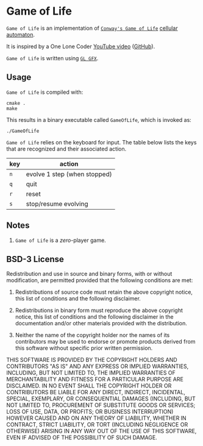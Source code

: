 # Game of Life

`Game of Life` is an implementation of [`Conway's Game of Life`](https://en.wikipedia.org/wiki/Conway's_Game_of_Life) [cellular automaton](https://en.wikipedia.org/wiki/Cellular_automaton).

It is inspired by a One Lone Coder [YouTube video](https://youtu.be/E7CxMHsYzSs) ([GitHub](https://github.com/OneLoneCoder/videos/blob/master/OneLoneCoder_GameOfLife.cpp)).

`Game of Life` is written using [`GL GFX`](../README.md).

## Usage

`Game of Life` is compiled with:

```shell
cmake .
make
```

This results in a binary executable called `GameOfLife`, which is invoked as:

```shell
./GameOfLife
```

`Game of Life` relies on the keyboard for input. The table below lists the keys that are recognized and their associated action.

|key|action|
----|-----
|`n`|evolve 1 step (when stopped)|
|`q`|quit|
|`r`|reset|
|`s`|stop/resume evolving|

## Notes

1. `Game of Life` is a *zero*-player game.

## BSD-3 License

Redistribution and use in source and binary forms, with or without modification, are permitted provided that the following conditions are met:

1. Redistributions of source code must retain the above copyright notice, this list of conditions and the following disclaimer.

2. Redistributions in binary form must reproduce the above copyright notice, this list of conditions and the following disclaimer in the documentation and/or other materials provided with the distribution.

3. Neither the name of the copyright holder nor the names of its contributors may be used to endorse or promote products derived from this software without specific prior written permission.

THIS SOFTWARE IS PROVIDED BY THE COPYRIGHT HOLDERS AND CONTRIBUTORS "AS IS" AND ANY EXPRESS OR IMPLIED WARRANTIES, INCLUDING, BUT NOT LIMITED TO, THE IMPLIED WARRANTIES OF MERCHANTABILITY AND FITNESS FOR A PARTICULAR PURPOSE ARE DISCLAIMED. IN NO EVENT SHALL THE COPYRIGHT HOLDER OR CONTRIBUTORS BE LIABLE FOR ANY DIRECT, INDIRECT, INCIDENTAL, SPECIAL, EXEMPLARY, OR CONSEQUENTIAL DAMAGES (INCLUDING, BUT NOT LIMITED TO, PROCUREMENT OF SUBSTITUTE GOODS OR SERVICES; LOSS OF USE, DATA, OR PROFITS; OR BUSINESS INTERRUPTION) HOWEVER CAUSED AND ON ANY THEORY OF LIABILITY, WHETHER IN CONTRACT, STRICT LIABILITY, OR TORT (INCLUDING NEGLIGENCE OR OTHERWISE) ARISING IN ANY WAY OUT OF THE USE OF THIS SOFTWARE, EVEN IF ADVISED OF THE POSSIBILITY OF SUCH DAMAGE.
